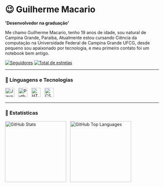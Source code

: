 # 😉 Guilherme Macario 

**'Desenvolvedor na graduação'** 

Me chamo Guilherme Macario, tenho 19 anos de idade, sou natural de Campina Grande, Paraiba, Atualmente estou cursando Ciência da computação na Universidade Federal de Campina Grande UFCG, desde pequeno sou apaixonado por tecnologia, e meu primeiro contato foi um notebook bem antigo.

<a href="https://github.com/usguilherme?tab=followers">
         <img alt="Seguidores" title="Me sigua no Github" src="https://custom-icon-badges.demolab.com/github/followers/usguilherme?color=236ad3&labelColor=1155ba&style=for-the-badge&logo=github&label=seguidores&logoColor=white"/></a>
      <a href="https://github.com/usguilherme?tab=repositories&sort=stargazers">
         <img alt="Total de estrelas" title="Total de estrelas GitHub" src="https://custom-icon-badges.demolab.com/github/stars/usguilherme?color=55960c&style=for-the-badge&labelColor=488207&logo=star"/></a>
   </p>

---


### 🤖 Línguagens e Tecnologias

<img 
    align="left" 
    alt="Java" 
    title="Java"
    width="30px" 
    style="padding-right: 10px;" 
    src="https://cdn.jsdelivr.net/gh/devicons/devicon@latest/icons/java/java-original.svg" 
/>

<img 
    align="left" 
    alt="Python" 
    title="Python"
    width="30px" 
    style="padding-right: 10px;" 
    src="https://cdn.jsdelivr.net/gh/devicons/devicon@latest/icons/python/python-original.svg" 
/>

<img 
    align="left" 
    alt="HTML"
    title="HTML" 
    width="30px" 
    style="padding-right: 10px;" 
    src="https://cdn.jsdelivr.net/gh/devicons/devicon@latest/icons/html5/html5-original.svg" 
/>

<img 
    align="left" 
    alt="CSS" 
    title="CSS"
    width="30px" 
    style="padding-right: 10px;" 
    src="https://cdn.jsdelivr.net/gh/devicons/devicon@latest/icons/css3/css3-original.svg" 
/>

<br/>
<br/>

---

### 🤖 Estatísticas

<p>
  <img 
    align="left" 
    alt="GitHub Stats" 
    height="200" 
    style="padding-right: 10px;" 
    src="https://github-readme-stats.vercel.app/api?username=usguilherme&show_icons=true&theme=radical&include_all_commits=true&locale=pt-br&cache_bust=1" 
  />
  <img 
    align="left" 
    alt="GitHub Top Languages" 
    height="200" 
    src="https://github-readme-stats.vercel.app/api/top-langs/?username=usguilherme&theme=radical&layout=compact&langs_count=9&cache_bust=1" 
  />
</p> 

